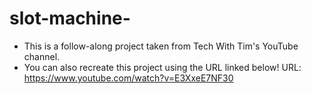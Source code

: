 # slot-machine-
- This is a follow-along project taken from Tech With Tim's YouTube channel. 
- You can also recreate this project using the URL linked below!
URL: https://www.youtube.com/watch?v=E3XxeE7NF30
